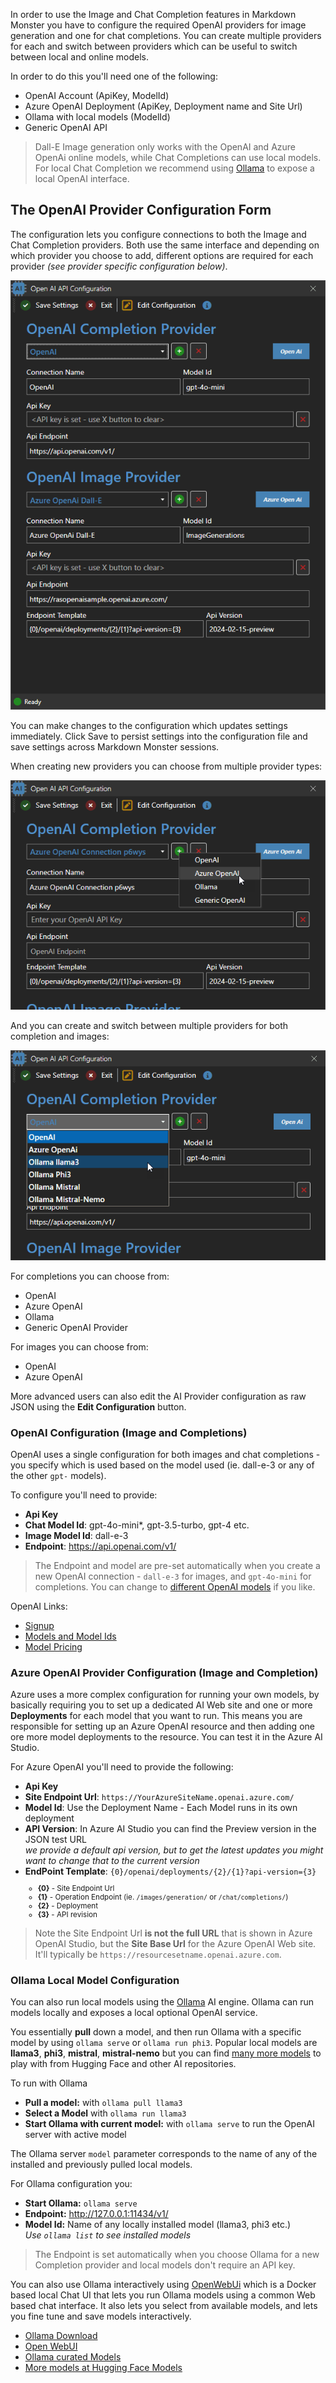 ﻿In order to use the Image and Chat Completion features in Markdown Monster you have to configure the required OpenAI providers for image generation and one for chat completions. You can create multiple providers for each and switch between providers which can be useful to switch between local and online models.

In order to do this you'll need one of the following:

* OpenAI Account (ApiKey, ModelId)
* Azure OpenAI Deployment (ApiKey, Deployment name and Site Url)
* Ollama with local models (ModelId)
* Generic OpenAI API

> Dall-E Image generation only works with the OpenAI and Azure OpenAi online models, while Chat Completions can use local models. For local Chat Completion we recommend using [Ollama](https://ollama.com/) to expose a local OpenAI interface.

## The OpenAI Provider Configuration Form
The configuration lets you configure connections to both the Image and Chat Completion providers. Both use the same interface and depending on which provider you choose to add, different options are required for each provider *(see provider specific configuration below)*.

![](/images/OpenAiConfigurationNew.png)

You can make changes to the configuration which updates settings immediately. Click Save to persist settings into the configuration file and save settings across Markdown Monster sessions.

When creating new providers you can choose from multiple provider types:

![](/images/OpenAiConfiguration-NewProvider.png)

And you can create and switch between multiple providers for both completion and images:

![](/images/OpenAiConfiguration-MultipleProviders.png)

For completions you can choose from:

* OpenAI
* Azure OpenAI
* Ollama
* Generic OpenAI Provider

For images you can choose from:

* OpenAI
* Azure OpenAI

More advanced users can also edit the AI Provider configuration as raw JSON using the **Edit Configuration** button.

### OpenAI Configuration (Image and Completions)
OpenAI uses a single configuration for both images and chat completions - you specify which is used based on the model used (ie. dall-e-3 or any of the other `gpt-` models). 

To configure you'll need to provide:

* **Api Key**
* **Chat Model Id**: gpt-4o-mini*, gpt-3.5-turbo, gpt-4 etc.
* **Image Model Id**: dall-e-3
* **Endpoint**: https://api.openai.com/v1/

> The Endpoint and model are pre-set automatically when you create a new OpenAI connection - `dall-e-3` for images, and `gpt-4o-mini` for completions. You can change to [different OpenAI models](https://platform.openai.com/docs/models) if you like.

OpenAI Links:
* [Signup](https://platform.openai.com/signup)
* [Models and Model Ids](https://platform.openai.com/docs/models)
* [Model Pricing](https://openai.com/api/pricing/)


### Azure OpenAI Provider Configuration (Image and Completion)
Azure uses a more complex configuration for running your own models, by basically requiring you to set up a dedicated AI Web site and one or more **Deployments** for each model that you want to run. This means you are responsible for setting up an Azure OpenAI resource and then adding one ore more model deployments to the resource. You can test it in the Azure AI Studio.

For Azure OpenAI you'll need to provide the following:

* **Api Key**
* **Site Endpoint Url**: `https://YourAzureSiteName.openai.azure.com/`
* **Model Id**: Use the Deployment Name - Each Model runs in its own deployment
* **API Version**: In Azure AI Studio you can find the Preview version in the JSON test URL    
*we provide a default api version, but to get the latest updates you might want to change that to the current version*
* **EndPoint Template**: `{0}/openai/deployments/{2}/{1}?api-version={3}` 
    <small>  
    * **{0}** - Site Endpoint Url
    * **{1}** - Operation Endpoint (ie. `/images/generation/` or `/chat/completions/`)
    * **{2}** - Deployment
    * **{3}** - API revision
    </small>

> Note the Site Endpoint Url **is not the full URL** that is shown in Azure OpenAI Studio, but the **Site Base Url** for the Azure OpenAI Web site. It'll typically be `https://resourcesetname.openai.azure.com`.

### Ollama Local Model Configuration
You can also run local models using the [Ollama](https://ollama.com/) AI engine. Ollama can run models locally and exposes a local optional OpenAI service. 

You essentially **pull** down a model, and then run Ollama with a specific model by using `ollama serve` or `ollama run phi3`. Popular local models are **llama3**, **phi3**, **mistral**, **mistral-nemo** but you can find [many more models](https://ollama.com/library) to play with from Hugging Face and other AI repositories.

To run with Ollama

* **Pull a model:** with `ollama pull llama3`
* **Select a Model** with `ollama run llama3` 
* **Start Ollama with current model:** with `ollama serve` to run the OpenAI server with active model

The Ollama server `model` parameter corresponds to the name of any of the installed and previously pulled local models.

For Ollama configuration you:

* **Start Ollama:** `ollama serve`
* **Endpoint:** http://127.0.0.1:11434/v1/
* **Model Id:** Name of any locally installed model (llama3, phi3 etc.)   
*Use `ollama list` to see installed models*

> The Endpoint is set automatically when you choose Ollama for a new Completion provider and local models don't require an API key.

You can also use Ollama interactively using [OpenWebUi](https://openwebui.com/) which is a Docker based local Chat UI that lets you run Ollama models using a common Web based chat interface. It also lets you select from available models, and lets you fine tune and save models interactively.

* [Ollama Download](https://ollama.com/)
* [Open WebUI](https://github.com/open-webui/open-webui)
* [Ollama curated Models](https://ollama.com/library)
* [More models at Hugging Face Models](https://huggingface.co/models)